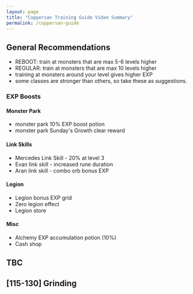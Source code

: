 ```yaml
---
layout: page
title: "Coppersan Training Guide Video Summary"
permalink: /coppersan-guide
---
```


## General Recommendations
- REBOOT: train at monsters that are max 5-6 levels higher
- REGULAR: train at monsters that are max 10 levels higher
- training at monsters around your level gives higher EXP
- some classes are stronger than others, so take these as suggestions.

### EXP Boosts
#### Monster Park
- monster park 10% EXP boost potion
- monster park Sunday's Growth clear reward
#### Link Skills
- Mercedes Link Skill - 20% at level 3
- Evan link skill - increased rune duration
- Aran link skill - combo orb bonus EXP
#### Legion
- Legion bonus EXP grid
- Zero legion effect
- Legion store
#### Misc
- Alchemy EXP accumulation potion (10%)
- Cash shop

## TBC

## \[115-130\] Grinding

